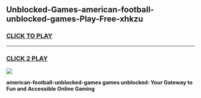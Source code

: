 
## Unblocked-Games-american-football-unblocked-games-Play-Free-xhkzu
<h3>
<a href="https://premium76.site?title=american-football-unblocked-games&ref=09A">CLICK TO PLAY</a></h3>
<hr>

<h3>
<a href="https://premium76.site?title=american-football-unblocked-games&ref=09A">CLICK 2 PLAY</a>
  
</h3>

<a href="https://premium76.site?title=american-football-unblocked-games&ref=09A"><img src="https://clearcache.store/games.png"></a>


**american-football-unblocked-games games unblocked: Your Gateway to Fun and Accessible Online Gaming**
